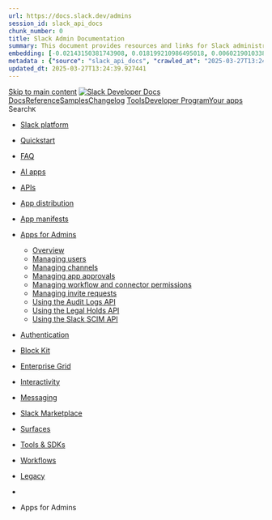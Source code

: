 ```yaml
---
url: https://docs.slack.dev/admins
session_id: slack_api_docs
chunk_number: 0
title: Slack Admin Documentation
summary: This document provides resources and links for Slack administrators, including quickstart guides, FAQs, tools, and guidance on managing users and apps within the Slack platform.
embedding: [-0.02143150381743908, 0.018199210986495018, 0.006021901033818722, -0.023609787225723267, 0.0141026321798563, 0.003427283838391304, -0.06307186186313629, 0.0027808253653347492, -0.014074524864554405, -0.006187029182910919, -0.027586912736296654, -0.04915894940495491, -0.011804893612861633, 0.006454044487327337, 0.023272505030035973, 0.042047906666994095, -0.028008516877889633, 0.0017742473864927888, -0.007652100641280413, 0.058799613267183304, 0.0360049270093441, 0.020489923655986786, 0.00894501805305481, 0.06228486821055412, -0.020728832110762596, -0.004205493256449699, -0.044268351048231125, 0.039771247655153275, -0.000520855828654021, -0.008769350126385689, 0.04435267299413681, -0.022007694467902184, -0.00772939482703805, 0.030046265572309494, 0.03673570603132248, 0.009753091260790825, 0.009591476060450077, 0.06515177339315414, 0.01961860992014408, -0.02227471023797989, -0.03811294212937355, -0.0032270222436636686, -0.005628404673188925, -0.019716983661055565, -0.009141765534877777, -0.0008133431547321379, -0.031170541420578957, -0.00819315854460001, 0.013575627468526363, 0.02448110096156597, -0.03516171872615814, -0.01645658351480961, 0.0010065779788419604, 0.04904652386903763, -0.03625788912177086, -0.0032129688188433647, -0.022401191294193268, -0.029399806633591652, -0.026575064286589622, -0.014025337994098663, 0.00038954391493462026, -0.015992820262908936, -0.024101657792925835, 0.0154587896540761, -0.015810126438736916, -0.017018722370266914, -0.03608924522995949, 0.007342924829572439, -0.0013895343290641904, -0.003478227648884058, 0.04106416553258896, 0.008326666429638863, -0.025015132501721382, -0.022106068208813667, 0.03066461719572544, -0.025197826325893402, 0.01662522554397583, 0.08010463416576385, 0.005273555405437946, -0.0027351516764611006, -0.0002564753813203424, 0.048709239810705185, -0.03648274391889572, -0.023862749338150024, -0.07172878086566925, 0.04825953021645546, -0.03212617710232735, -0.014432888478040695, -0.006457557901740074, -0.014685849659144878, -0.01596471294760704, -0.00030961495940573514, -0.03690434619784355, 0.02592860534787178, 0.06981751322746277, -0.01614740863442421, -0.006541878450661898, 0.0023557087406516075, -0.0030267606489360332, 0.06874945014715195, 0.0714477151632309, -0.039040468633174896, -0.05863097310066223, -0.05964282155036926, 0.01242324523627758, -0.008305585943162441, 0.0444088876247406, -0.00459196325391531, 0.0018462713342159986, -0.044324565678834915, -0.1236703172326088, -0.016526851803064346, -0.010399549268186092, -0.025113506242632866, -0.01735600456595421, -0.04339703917503357, -0.0015950660454109311, -0.027151254937052727, 0.00406495900824666, -0.03974314406514168, -0.06318429112434387, -0.0007395625580102205, 0.008600708097219467, 0.008136944845318794, 0.004858978558331728, 0.00375226978212595, -0.010308202356100082, -0.009472021833062172, -0.06734410673379898, -0.004883571993559599, 0.035976819694042206, -0.03614545986056328, 0.027207469567656517, -0.04137334227561951, -0.01578201912343502, 0.02545078843832016, -0.07392112165689468, 0.006787813734263182, -0.03257588669657707, 0.011783814057707787, 0.03409365937113762, -0.05773155391216278, 0.013104837387800217, 6.735772331012413e-05, -0.06250972300767899, -0.030327335000038147, -0.04716335982084274, -0.00963363703340292, -0.03055218979716301, 0.04572990909218788, 0.0005489626782946289, 0.015683645382523537, -0.016105247661471367, 0.001522163744084537, -0.03145160898566246, -0.004377648234367371, 0.04235708341002464, 0.02352546714246273, -0.006745653692632914, -0.0020307227969169617, -0.0024997566360980272, 0.021628251299262047, -0.0061308154836297035, -0.010603324510157108, -0.05747859179973602, -0.03884372115135193, 0.025942659005522728, -0.040670670568943024, -0.0846579521894455, 0.012641074135899544, -0.04314407706260681, -0.021586092188954353, -0.027151254937052727, 0.03257588669657707, 0.042160335928201675, -0.007356978487223387, -0.0072867111302912235, -0.005526517052203417, -0.01614740863442421, 0.002982843667268753, -0.007898036390542984, 0.01323834527283907, -0.026209674775600433, -0.054892756044864655, -0.04477427527308464, -0.016878187656402588, -0.0347963310778141, -0.019702930003404617, -0.026490744203329086, 0.003000410506501794, -0.009205006062984467, 0.012655126862227917, 0.04027717188000679, 0.004468995612114668, 0.02623778209090233, -0.011938401497900486, 0.0032305356580764055, -0.026322102174162865, 0.016105247661471367, -0.011298969388008118, 0.015107453800737858, 0.011158435605466366, 0.0426100455224514, -0.03698866814374924, 0.004683310631662607, 0.005111940670758486, -0.004563856404274702, 0.045645590871572495, -0.03493686392903328, -0.04783792793750763, 0.06352157145738602, -0.029371699318289757, 0.02143150381743908, 0.04218844324350357, -0.04179494455456734, -0.02299143560230732, 0.0030021672137081623, 0.0046516903676092625, -0.016639279201626778, 0.015697697177529335, -0.03499307855963707, 0.059811461716890335, 0.023848695680499077, -0.016077140346169472, 0.06678196787834167, 0.04230086877942085, 0.029456021264195442, -0.049187056720256805, 0.022822795435786247, 0.04471806064248085, 0.03254777938127518, 0.0432283952832222, -0.019913731142878532, -0.029399806633591652, 0.048231422901153564, -0.05073293671011925, 0.02172662690281868, -0.02581617794930935, 0.022246602922677994, -0.00894501805305481, 0.008895830251276493, -0.01386372372508049, 0.012929169461131096, 0.03114243410527706, 0.029849518090486526, 0.01212109625339508, -0.00673862686380744, -0.048709239810705185, 0.029203059151768684, 0.05834990367293358, 0.07172878086566925, 0.011762733571231365, 0.052728526294231415, -0.01032928191125393, 0.010575217194855213, -0.056213781237602234, -0.007082936353981495, 0.02460758201777935, 0.0048976256512105465, 0.01356157474219799, -0.006151895504444838, -0.012198390439152718, -0.035386573523283005, -0.002473406260833144, -0.038253478705883026, 0.03954639285802841, 0.02731989696621895, 0.01158003881573677, -0.03457147628068924, -0.014980972744524479, -0.00879745651036501, 0.009717957116663456, 0.05022701248526573, 0.00237854546867311, -0.0027140716556459665, -0.016301997005939484, -0.0013842643238604069, -0.003847130574285984, -0.017187362536787987, 0.006573498714715242, -0.015444735996425152, -0.00987254548817873, -0.007177797146141529, -0.006742140278220177, 0.020152639597654343, -0.01849433407187462, 0.017566805705428123, 0.015051239170134068, -0.013919937424361706, 0.0012489999644458294, -0.022218497470021248, 0.047079041600227356, -0.0056846183724701405, -0.02227471023797989, 0.006324050482362509, 0.05857475847005844, 0.026336155831813812, -0.008720162324607372, 0.01633010245859623, 0.01735600456595421, -0.00024395901709794998, 0.002343412023037672, 0.026139408349990845, -0.024171926081180573, 0.04058634862303734, 0.022373083978891373, 0.04471806064248085, 0.027755554765462875, 0.03746648505330086, -0.053937122225761414, -0.013435093685984612, 0.03608924522995949, -0.0055159772746264935, -0.04446509853005409, -0.025478895753622055, -0.02027912065386772, 0.050873469561338425, 0.018803508952260017, 0.05211017280817032, -0.026926400139927864, 0.00827747955918312, -0.00015074515249580145, 0.006137842312455177, -0.05472411587834358, -0.004173872992396355, -0.0630156472325325, -0.027305843308568, -0.004686824046075344, -0.010659538209438324, -0.03828158602118492, 0.04884977638721466, -0.0660511925816536, -0.029062524437904358, 0.050985898822546005, -0.028233371675014496, -0.024284353479743004, 0.036651384085416794, 0.05790019407868385, -0.0372135229408741, 0.01389183010905981, -3.91959365515504e-05, -0.03572385758161545, -0.06633225828409195, -0.046010978519916534, 0.023005489259958267, 0.05694456025958061, -0.017271684482693672, -0.012598913162946701, -0.01633010245859623, 0.04350946471095085, -0.0510140061378479, -0.020251015201210976, -0.023202238604426384, -0.01704682968556881, -0.011446530930697918, 0.001341225695796311, -0.01448910217732191, -0.09207817167043686, -0.0017628290224820375, 0.03735405579209328, -0.0534311980009079, -0.02954034134745598, 0.00881853699684143, -0.029737088829278946, 0.04350946471095085, 0.01787598244845867, 0.0041352263651788235, -0.07959870994091034, 0.06532040983438492, -0.014011284336447716, 0.04176683723926544, 0.007940196432173252, 0.023680055513978004, -0.04255383089184761, -0.028430119156837463, -0.008713135495781898, -0.001869108178652823, 0.0450272373855114, -0.011678412556648254, 0.02466379664838314, 0.03392501547932625, 0.013983177952468395, -0.00921203289180994, -0.014517208561301231, 0.02113638073205948, -0.001337712281383574, -0.03055218979716301, 0.009984972886741161, -0.028416065499186516, -0.012655126862227917, 0.041570089757442474, 0.01831163838505745, 0.028078783303499222, -0.034009337425231934, 0.02976519614458084, -0.02299143560230732, 0.03943396732211113, 0.02490270510315895, 0.05064861476421356, -0.025183772668242455, 0.04013663902878761, 0.012971329502761364, -0.03218238800764084, 0.00237854546867311, -0.004100092686712742, -0.0450272373855114, 0.005937580484896898, -0.023272505030035973, 0.02268226072192192, -0.018030570819973946, 0.024776224046945572, -0.011629225686192513, 0.016484690830111504, -0.024045445024967194, -0.010097400285303593, -0.013856696896255016, 0.04806278273463249, 0.040895525366067886, 0.03325045108795166, 0.0285003874450922, 0.019520234316587448, -0.0720098540186882, 0.0213050227612257, 0.010645484551787376, -0.023722214624285698, 0.06042981520295143, 0.0390123650431633, -0.02897820435464382, 0.024860544130206108, -0.058181263506412506, -0.0366232767701149, -0.03339098393917084, 0.059811461716890335, 0.01781976781785488, -0.03355962783098221, -0.012556753121316433, -0.029933838173747063, 0.00744129903614521, 0.005417603068053722, 0.013983177952468395, -0.023216290399432182, 0.0034079605247825384, -0.008628815412521362, -0.010884393006563187, -0.030383547767996788, 0.023567628115415573, -0.01548689603805542, -0.0510140061378479, -0.008853670209646225, -0.008242345415055752, -0.008179104886949062, 0.011924347840249538, -0.013898856937885284, 0.022611992433667183, -0.0600363165140152, -0.00957039650529623, -0.006650792900472879, 0.00990065187215805, 0.04758496582508087, 0.014067498035728931, 0.04820331558585167, 0.028767401352524757, -0.009949838742613792, 0.013645894825458527, -0.004029825329780579, -0.023441147059202194, -0.007961276918649673, 0.016639279201626778, 0.013617788441479206, 0.02022290788590908, 0.025717804208397865, 0.023511413484811783, 0.011074114590883255, -0.01164327934384346, -0.0426100455224514, -0.048175208270549774, -0.002935413271188736, 0.01901431195437908, 0.037241630256175995, 0.0036538958083838224, 0.013287532143294811, 0.011214649304747581, -0.035499002784490585, 0.03291316702961922, 0.0552019327878952, 0.06194758415222168, 0.001551148947328329, 0.018381906673312187, 0.002777312183752656, 0.029399806633591652, -0.041626304388046265, 0.014910705387592316, 0.023005489259958267, -0.017566805705428123, -0.040473923087120056, -0.031788893043994904, -0.04409971088171005, -0.03726973757147789, 0.004644663538783789, -0.03173267841339111, -0.008656921796500683, -0.04033338651061058, -0.006190542597323656, 0.03797240927815437, 0.058125048875808716, 0.0017830308061093092, -0.007012668997049332, -0.01140437088906765, 0.00834774598479271, -0.015318254940211773, -0.03763512521982193, -0.029680876061320305, 0.01041360292583704, 0.02954034134745598, -0.032154280692338943, 0.012493512593209743, -0.038506440818309784, 0.024748116731643677, -0.002698261523619294, -0.02724963054060936, -0.020082373172044754, 0.00867097545415163, -0.0056389449164271355, -0.021572038531303406, -0.019253220409154892, -0.0145593686029315, -0.011095195077359676, -0.08448930829763412, -0.013709135353565216, -0.005920013878494501, -0.014285326935350895, -0.01956239528954029, 0.03176078572869301, -0.014060472138226032, 0.002136123599484563, 0.007216444239020348, 0.014587475918233395, -0.022724419832229614, -0.00789100956171751, -0.006404857616871595, -0.002555970335379243, 0.030214907601475716, 0.020236961543560028, 0.028654973953962326, -0.02238713763654232, -0.00873421598225832, 0.003051354316994548, -0.01638631708920002, 0.010420629754662514, 0.026209674775600433, 0.031845107674598694, -0.023975176736712456, 0.03251967206597328, -0.025254040956497192, 0.022120121866464615, 0.0207007247954607, -0.016484690830111504, -0.0027210982516407967, 0.028837669640779495, -0.007237524259835482, 0.015515003353357315, -0.016189569607377052, 0.022611992433667183, 0.01662522554397583, 0.00987254548817873, 0.002462866250425577, -0.0010856286389753222, -0.014158845879137516, -0.019759144634008408, 0.0005028498126193881, 0.03235103189945221, -0.0077575016766786575, -0.04297543317079544, 0.04907463118433952, 0.008186131715774536, -0.005793532822281122, -0.02202174812555313, 0.00033728269045241177, -0.01419397909194231, -0.00827747955918312, -0.02389085665345192, -0.04592665657401085, -0.0022942249197512865, 0.011214649304747581, -0.06740032136440277, -0.008446120657026768, -0.014980972744524479, 0.009626610204577446, -0.016372263431549072, -0.016765760257840157, 0.016878187656402588, -0.011425450444221497, 0.012816742062568665, -0.002317061647772789, 0.024930810555815697, -0.019773196429014206, 0.014004258438944817, 0.005628404673188925, -0.011762733571231365, -0.01050494983792305, 0.020433709025382996, -0.045111559331417084, -0.015585270710289478, -0.03504929319024086, -0.022963328287005424, 0.0072023905813694, -0.0200964268296957, -0.039405860006809235, 0.007799662183970213, -0.008172078058123589, 0.01512150652706623, -0.0049959998577833176, -0.02521187998354435, -0.047866035252809525, 0.019407806918025017, 0.011369236744940281, -0.003998205065727234, 0.004736010916531086, 0.02420003153383732, -0.018929990008473396, -0.025071345269680023, -0.0401928536593914, 0.03372826799750328, 0.04572990909218788, 0.03167646378278732, 0.01897215098142624, 0.008375853300094604, -0.04095173999667168, -0.0075326464138925076, -0.019955892115831375, 0.015950659289956093, 0.03139539435505867, 0.0432283952832222, -0.0023697621654719114, -0.011994615197181702, 0.00666484609246254, 0.017679233103990555, -0.017454378306865692, 0.006418910808861256, -0.003025003941729665, 0.010603324510157108, 0.020616404712200165, 0.028359852731227875, -0.010273068211972713, 0.020785044878721237, 0.01371616218239069, 0.0054140896536409855, -0.016245782375335693, -0.008551521226763725, 0.017679233103990555, -0.007996410131454468, -0.007342924829572439, 0.023637894541025162, 0.004563856404274702, 0.04159819707274437, -0.0010908986441791058, -0.028486333787441254, -0.0020043726544827223, -0.0040122587233781815, 0.03103000670671463, -0.023918963968753815, 0.03690434619784355, 0.020813152194023132, 0.0010952904121950269, -0.005593270994722843, 0.004911678843200207, 0.0017382354708388448, 0.010778992436826229, 0.015360414981842041, 0.02677181363105774, -0.042581938207149506, 0.03572385758161545, 0.05419008433818817, 0.009977946057915688, 0.026448583230376244, -0.011137355118989944, -0.00766615429893136, -0.04471806064248085, 0.015135560184717178, 0.012205417267978191, -0.018592707812786102, -0.0023469252046197653, -0.05556732043623924, 0.016653332859277725, 0.04764118045568466, -0.04123280942440033, 0.02209201641380787, 0.06335292756557465, 0.032744526863098145, -0.009654716588556767, 0.014629635959863663, -0.033812589943408966, 0.05733805522322655, -0.018227318301796913, -0.03510550409555435, -7.460403139702976e-05, 0.002060586353763938, 0.03558332100510597, -0.006858081091195345, -0.09089767932891846, 0.006931861862540245, 0.01004821341484785, -0.02706693485379219, 0.018044622614979744, -0.0064013442024588585, -0.01963266357779503, 0.005600297823548317, -0.00987254548817873, 0.028472280129790306, -0.04182305186986923, 0.006067574955523014, 0.010448736138641834, -0.04291922226548195, -0.015936607494950294, -0.011200595647096634, 0.0007079422939568758, -0.04185115918517113, -0.03223860263824463, -0.0018585680518299341, -0.026842080056667328, -0.006229189690202475, -0.022063909098505974, -0.034655794501304626, 0.004577909596264362, -0.013245372101664543, -0.006074601784348488, 0.002944196807220578, 0.03156403824687004, 0.009647689759731293, 0.020180746912956238, -0.011931374669075012, 0.03608924522995949, 0.002165987156331539, -0.006865107920020819, -0.05376848205924034, 0.02892198972404003, -0.04589855298399925, 0.04806278273463249, -0.015697697177529335, -0.022583886981010437, 0.008888804353773594, -0.011284916661679745, 0.008558548055589199, 0.01831163838505745, 0.025942659005522728, -0.022007694467902184, -0.011313023045659065, -0.01728573814034462, -0.015824178233742714, 0.013695082627236843, 0.023961123079061508, 0.01266215369105339, -0.0038014568854123354, -0.002692991402000189, 0.0198013037443161, 0.0025542136281728745, -0.017145203426480293, -0.004177386406809092, 0.022106068208813667, 0.03260399401187897, 0.02568969689309597, 0.04952434077858925, -0.022176336497068405, 0.005958660505712032, -0.0031444584019482136, -0.010497923009097576, -0.03246345743536949, -0.013217264786362648, -0.009268246591091156, 0.016175515949726105, 0.0076591274701058865, 0.003539711469784379, 0.0036433555651456118, 0.00972498394548893, 0.02712314948439598, -0.04010853171348572, -0.0540214441716671, -0.007146176882088184, 0.018887830898165703, -0.02563348412513733, -0.01644252985715866, 0.002972303656861186, 0.010638457722961903, 0.0011409641010686755, -0.02207796275615692, -0.011046008206903934, 0.01278863474726677, -0.022527672350406647, -0.03341909125447273, -0.011327076703310013, -0.0522226020693779, 0.0065489052794873714, -0.009844438172876835, -0.0144047811627388, -0.01557121705263853, -0.02886577695608139, 0.011818947270512581, -0.10433277487754822, -0.026561010628938675, -0.00014448698493652046, -0.0026596144307404757, 0.035555217415094376, 0.004360081162303686, 0.024958917871117592, 0.021262861788272858, 0.02653290331363678, -0.017032776027917862, 0.0070196958258748055, -0.0216001458466053, 0.010181721299886703, 0.009493102319538593, 0.019464021548628807, 0.0041563063859939575, 0.033812589943408966, 0.032322924584150314, -0.0010276581160724163, 0.003567818319424987, 0.0031444584019482136, -0.0138004831969738, -0.0005915621877647936, 0.03504929319024086, 0.016358209773898125, -0.044802382588386536, 0.004363594576716423, -0.006682413164526224, 0.06880566477775574, 0.0008757052710279822, 0.01263404730707407, 0.023904910311102867, -0.036342207342386246, 0.007399138994514942, -0.028514439240098, 0.021389342844486237, -0.003741729771718383, -0.0051224809139966965, 0.04075498878955841, -0.039996106177568436, 0.006309996824711561, -0.01432046014815569, 0.017117096111178398, -0.0035590350162237883, 0.006334590259939432, 0.03170457109808922, -0.0228087417781353, 0.011565985158085823, -0.010694671422243118, 0.0309175793081522, 0.034009337425231934, -0.009984972886741161, 0.018438119441270828, 0.005147074349224567, 0.019337540492415428, -0.010645484551787376, -0.012971329502761364, -0.011966508813202381, 0.02394706942141056, 0.0019007284427061677, 0.04255383089184761, 0.0035818717442452908, 0.021923374384641647, -0.006654306314885616, 0.002924873260781169, 0.018297584727406502, -0.02124880813062191, -0.045701801776885986, -0.012015695683658123, 0.022106068208813667, 0.021572038531303406, 0.02407355047762394, -0.007638047449290752, 0.008488280698657036, 0.018325692042708397, 0.008923937566578388, 0.004356567747890949, -0.011186541989445686, 0.037663232535123825, -0.032744526863098145, 0.02783987484872341, -0.0056143514811992645, 0.01937970146536827, 0.03870318830013275, 0.00822126492857933, -0.0165127981454134, -0.015936607494950294, 0.009739037603139877, -0.009767143987119198, -0.043846748769283295, 0.06346535682678223, -0.002893252996727824, 0.008783402852714062, 0.015585270710289478, 0.0068967281840741634, 0.0034834977705031633, 0.011727599427103996, -0.006819433998316526, 0.014713956974446774, -0.007216444239020348, 0.017721394076943398, 0.003044327488169074, 0.02183905430138111, 0.019421860575675964, -0.022162282839417458, 0.0456174835562706, -0.005948120728135109, 0.0028229858726263046, -0.009261220693588257, 0.020068319514393806, -0.0043038674630224705, 0.0056143514811992645, 0.03895615041255951, 0.034824438393116, -0.04086741805076599, -0.01675170660018921, 0.02892198972404003, 0.003731189761310816, -0.03372826799750328, 0.02688424102962017, -0.00355727830901742, 0.0018638381734490395, -0.039827462285757065, 0.0318170003592968, -0.022373083978891373, 0.008165051229298115, 0.038562651723623276, 0.023609787225723267, -0.019168898463249207, 0.012367031536996365, 0.009837411344051361, 0.05000215768814087, -0.03103000670671463, 0.02869713492691517, 0.025183772668242455, -0.009844438172876835, 0.04488670453429222, 0.013807510025799274, -0.012683234177529812, 0.028767401352524757, -0.0014633149839937687, -0.015557163394987583, -0.017566805705428123, -0.012739447876811028, -0.014910705387592316, 0.013287532143294811, -0.014503154903650284, 0.034065552055835724, -0.03344719856977463, -0.03060840256512165, 0.032632097601890564, -0.003724162932485342, -0.011889214627444744, 0.03291316702961922, 0.01824137195944786, 0.025464842095971107, -0.01602092757821083, -0.038675080984830856, 0.013631842099130154, -0.03150782361626625, -0.02141745015978813, 0.016287943348288536, 0.012605939991772175, -0.01901431195437908, 0.004166846629232168, 0.020335335284471512, -0.019773196429014206, 0.02400328405201435, 0.015177720226347446, -0.006534852087497711, 0.016779813915491104, 0.03445904701948166, 0.008453147485852242, 0.009893625043332577, 0.0029951403848826885, 0.0576191246509552, 0.006165949162095785, -0.010694671422243118, 0.01017469447106123, 0.03471200913190842, -0.018157051876187325, 0.011755706742405891, -0.003889290848746896, 0.01625983603298664, 0.020447762683033943, 0.009190953336656094, 0.0012173797003924847, 0.0076591274701058865, -0.022401191294193268, 0.0145593686029315, 0.04460563510656357, 0.02844417281448841, 0.004939786158502102, 0.00857962854206562, -0.05300959572196007, -0.002921359846368432, 0.015276094898581505, -0.03251967206597328, -0.007799662183970213, 0.027994463220238686, 0.055820282548666, 0.04100795090198517, 0.01565553806722164, -0.022766580805182457, 0.018086783587932587, 0.00421603349968791, -0.02443893998861313, 0.03864697366952896, 0.002882712986320257, 0.019435914233326912, -0.007139150053262711, 0.0009591476409696043, 0.0065489052794873714, 0.007553726900368929, -0.009879572317004204, 0.00843206699937582, -0.011313023045659065, -0.03648274391889572, -0.020208854228258133, -0.025549162179231644, -0.014517208561301231, -0.042638152837753296, -0.007476432714611292, -0.0018638381734490395, -0.006492691580206156, 0.024579474702477455, -0.04244140535593033, -0.037072986364364624, -0.012978356331586838, 0.0075115663930773735, 0.007251577451825142, 0.015290148556232452, -0.008235318586230278, 0.005470303352922201, 0.015079346485435963, -0.04539262875914574, 0.02292116917669773, 0.003713622922077775, 0.01326645165681839, 0.027741501107811928, -0.005255988333374262, 0.02724963054060936, -0.033166129142045975, -0.015051239170134068, -0.014060472138226032, 0.013231318444013596, 0.023876802995800972, 0.04154198244214058, -0.014208032749593258, -0.0198013037443161, 0.0159085001796484, 0.0043530547991395, 0.018325692042708397, -0.002339898608624935, -0.0017083719139918685, -0.025717804208397865, 0.0058848802000284195, 0.011109248735010624, -0.010160640813410282, -0.013596707955002785, 0.0009846194880083203, 0.039293430745601654, -0.022457405924797058, 0.002975817071273923, -0.012444325722754002, 0.028584707528352737, 0.0051892343908548355, 0.005849746521562338, -0.00798235647380352, 0.0021168000530451536, -0.006411884445697069, 0.03476822376251221, 0.006092168390750885, 0.05118264630436897, -0.0282052643597126, -0.014460994862020016, -0.001160287531092763, -0.007764528505504131, -0.0049432991072535515, -0.010069292970001698, 0.003875237423926592, -0.005263015162199736, -0.008832590654492378, 0.00619756942614913, 0.0020166693720966578, -0.014798277989029884, 0.03653895854949951, -0.03125486150383949, 0.0031497282907366753, -0.027179362252354622, 0.03218238800764084, 0.04724768176674843, -0.033278558403253555, -0.004711417481303215, 0.022583886981010437, -0.01800246350467205, -0.019168898463249207, -0.004925732500851154, 0.017327897250652313, -0.02154393121600151, 0.011594092473387718, 0.010694671422243118, 0.01548689603805542, -0.005920013878494501, 0.0018181644845753908, -0.021347183734178543, 0.01602092757821083, -0.009528235532343388, 0.019168898463249207, 0.022485511377453804, -0.01101790089160204, -0.025956712663173676, 0.010575217194855213, 0.028402011841535568, 0.0029055497143417597, -0.000994281261228025, -0.029118737205863, 0.004992486443370581, -0.03504929319024086, 0.010448736138641834, 0.005161127541214228, -0.001725060399621725, 0.02425624616444111, 0.007989383302628994, -0.002130853710696101, -0.0003377218381501734, 0.009865518659353256, -0.004086039029061794, -0.002917846431955695, -0.03066461719572544, -0.010315228253602982, -0.00879745651036501, -0.03414987027645111, 0.011081141419708729, -0.058799613267183304, -0.023441147059202194, -0.046123407781124115, 0.006798353977501392, 0.004844925366342068, -0.024832436814904213, 0.0034360673744231462, 0.0011690709507092834, -0.0029705469496548176, -0.0006815920933149755, 0.027657179161906242, -0.018522441387176514, 0.010842232964932919, 0.012057855725288391, -0.020152639597654343, -0.005828666500747204, 0.09157224744558334, -0.018381906673312187, 0.002466379664838314, 0.01056819036602974, 0.0037979434709995985, 0.006998615805059671, 0.006190542597323656, 0.014517208561301231, 0.0030970280058681965, -0.006000821013003588, -0.025113506242632866, 0.012254604138433933, -0.003256885800510645, 0.012999436818063259, -0.010996820405125618, -0.01825542561709881, -0.008474227041006088, 0.02598481997847557, 0.037297844886779785, -0.009352567605674267, 0.02508539892733097, 0.03271641954779625, 0.003142701694741845, 0.015515003353357315, 0.00894501805305481, -0.019168898463249207, 0.019253220409154892, -0.0213050227612257, 0.027867982164025307, -0.011137355118989944, -0.01477017067372799, -0.045533161610364914, -0.012978356331586838, 0.009127712808549404, -0.01416587270796299, -0.004964379593729973, 0.015894446521997452, -0.026743706315755844, 0.02743232436478138, -0.007462379522621632, -0.002339898608624935, -0.03218238800764084, 0.03347530588507652, -0.012908088974654675, -0.011298969388008118, -0.008741242811083794, -0.01521988119930029, -0.04640447720885277, -0.01963266357779503, 0.014299380593001842, -0.023539520800113678, 0.0324072428047657, 0.011573011986911297, -0.01071575190871954, -0.0207007247954607, -0.0025208366569131613, 0.00597271416336298, 0.036398421972990036, -0.00957742240279913, 0.011348157189786434, -0.042160335928201675, 0.01602092757821083, 0.013666975311934948, 0.038197264075279236, -0.012451352551579475, -0.03305370360612869, -0.01985751837491989, -0.01739816553890705, -0.012619993649423122, 0.025422682985663414, -0.00834072008728981, 0.028191210702061653, 0.01434154063463211, 0.02141745015978813, -0.002545430324971676, -0.005361389368772507, -0.0035959251690655947, -0.01512150652706623, 0.02226065658032894, 0.04932759329676628, -0.013610761612653732, 0.010666565038263798, 0.016583064571022987, 0.01901431195437908, -0.03049597516655922, 0.010406576097011566, 0.005730292294174433, -0.03060840256512165, -0.004806278273463249, -0.007609940599650145, -0.019056471064686775, -0.011116274632513523, 0.0148544916883111, 0.03864697366952896, 0.00038668932393193245, 0.0018884317250922322, -0.0045498027466237545, -0.0013544007670134306, 0.004444402176886797, -0.008474227041006088, 0.01071575190871954, 0.04890598729252815, -0.007455352693796158, 0.0037592966109514236, -0.002703531412407756, 0.022190390154719353, -0.037072986364364624, -0.014074524864554405, -0.02148771658539772, 0.0018497847486287355, 0.006745653692632914, -0.01509340014308691, -0.014158845879137516, 0.0011471124598756433, -0.01488259807229042, 0.017060881480574608, -0.016344156116247177, 0.013744269497692585, -0.008558548055589199, -0.01752464659512043, 0.023272505030035973, -0.01812894456088543, -0.006552418693900108, -0.000954755931161344, -0.04005231708288193, 0.007609940599650145, -0.011692466214299202, -0.02561943046748638, 0.0015810126205906272, 0.03414987027645111, -0.0076802074909210205, 0.024804331362247467, 0.011320049874484539, -0.024818383157253265, -0.01752464659512043, 0.02436867356300354, 0.01855054683983326, -0.006021901033818722, 0.013139971531927586, -0.03007437288761139, -0.03912479057908058, 0.037663232535123825, 0.020180746912956238, 0.01533230859786272, 0.015992820262908936, 0.0047746580094099045, 0.012753501534461975, -0.018929990008473396, -0.01197353471070528, 0.009113659150898457, 0.01937970146536827, 0.017454378306865692, 0.01807272993028164, -0.001869108178652823, 0.015500949695706367, -0.03060840256512165, 0.01644252985715866, -0.023188184946775436, 3.949786696466617e-05, -0.011291943490505219, -0.005804072599858046, -0.025549162179231644, -0.024045445024967194, -0.010385495610535145, 0.026265889406204224, -0.029399806633591652, -0.0008344232919625938, 0.002808932214975357, 0.007574806921184063, -0.007469405885785818, -0.022794688120484352, 0.030327335000038147, -0.022654153406620026, 0.009710930287837982, -0.0014949352480471134, -0.004644663538783789, -0.04291922226548195, 0.009352567605674267, -0.028359852731227875, -0.030214907601475716, -0.01824137195944786, -0.006281889975070953, -0.003116351319476962, 0.0032024288084357977, 0.037803765386343, 0.023258451372385025, -0.02352546714246273, -0.011952455155551434, -0.01554311066865921, 0.04452131316065788, -0.010371442884206772, 0.03474011644721031, 0.02304765023291111, -0.007104016374796629, 0.006780787371098995, 0.0028546061366796494, 0.023300612345337868, 0.011769760400056839, 0.01521988119930029, 0.018873777240514755, 0.002794878790155053, -0.001804111059755087, -0.008811510168015957, 0.02143150381743908, 0.006039468105882406, 0.0005713603459298611, -0.019000258296728134, 0.007588860113173723, 0.0032498592045158148, 0.01818515732884407, -0.022738473489880562, 0.017665181308984756, 0.015950659289956093, 0.01509340014308691, 0.01113032829016447, 0.046488795429468155, 0.0034044471103698015, 0.03732594847679138, -0.01781976781785488, -0.02167041227221489, -0.03558332100510597, -0.022949276491999626, 0.013287532143294811, -0.028725242242217064, 0.031535930931568146, 0.013069704174995422, 0.008460174314677715, 0.0004064519889652729, -0.0001197836609208025, -0.01932348683476448, 0.031479716300964355, -0.0018058676505461335, -0.02082720585167408, 0.019731037318706512, -0.010624404065310955, -0.006714033428579569, -0.0354146808385849, -0.00881853699684143, -0.007926142774522305, -0.021740678697824478, 0.0034237706568092108, 0.00681240763515234, -0.03378448262810707, -0.005825153086334467, -0.002624480752274394, 0.005726778879761696, 0.032154280692338943, 0.0055581373162567616, -0.01699061505496502, 0.021080167964100838, 0.004721957724541426, 0.025759965181350708, 0.02497297152876854, -0.006510258186608553, -0.0014264247147366405, 0.0032252655364573, 0.005452736746519804, -0.01389183010905981, 0.03294127434492111, 0.02508539892733097, -0.03954639285802841, -0.0005797045887447894, 0.008916910737752914, 0.003235805779695511, -0.011383290402591228, -0.003959557972848415, 0.006787813734263182, 0.007708314806222916, -0.020855313166975975, 0.021206649020314217, -0.004858978558331728, 0.02653290331363678, 0.024579474702477455, 0.03313802182674408, 0.001084750285372138, -0.025296201929450035, 0.010434682480990887, 0.006042981520295143, 0.0016240512486547232, -0.00978822447359562, -0.02269631437957287, -0.01080007292330265, -0.005003026220947504, -0.007905063219368458, -0.015233934856951237, 0.027924194931983948, -0.015149613842368126, 0.004662230610847473, 0.0005151465884409845, -0.0024857029784470797, 0.04238519072532654, 0.020236961543560028, -0.01332969218492508, 0.0008981029968708754, -0.0076591274701058865, 0.022007694467902184, -0.01448910217732191, 0.011523825116455555, -0.002281928202137351, -0.009345540776848793, 0.01728573814034462, -0.0053684161975979805, 0.042216550558805466, -0.0009784711292013526, 0.011917321011424065, 0.07229091972112656, 0.014208032749593258, 0.007560753263533115, -0.012598913162946701, -0.0011901510879397392, 0.02183905430138111, 0.004395214840769768, 0.01044170930981636, -0.013659948483109474, -0.012943223118782043, 0.00022770972282160074, 0.008663948625326157, -0.012205417267978191, 0.007181310560554266, -0.010786019265651703, 0.008200185373425484, -0.010378468781709671, 0.018044622614979744, 0.0011734626023098826, -0.000932797440327704, 0.012844848446547985, -0.022415244951844215, -0.022893061861395836, 0.024874597787857056, -0.020180746912956238, 0.007216444239020348, 0.014179926365613937, 0.02453731559216976, -0.001366697484627366, 0.017018722370266914, 0.004423321690410376, 0.03310991823673248, 0.014826384373009205, 0.028177157044410706, -0.023131970316171646, 0.01245837938040495, 0.006580525543540716, 0.03499307855963707, -0.0024997566360980272, 0.0007672302890568972, 0.02934359386563301, -0.007813715375959873, -0.00014975701924413443, 0.03198564052581787, -0.01800246350467205, -0.008326666429638863, 0.013442120514810085, 0.0001941132068168372, 0.03429040685296059, -0.0002817276690620929, 0.03797240927815437, -0.0024207059759646654, -0.023300612345337868, 0.0022432811092585325, 0.0009494858677498996, -0.00040667157736606896, -0.030299227684736252, -0.010118480771780014, 0.029371699318289757, -0.003966584801673889, 0.013575627468526363, 0.006598092615604401, -0.013083756901323795, 0.009443915449082851, 0.01644252985715866, -0.0071637434884905815, -0.019674822688102722, 0.0342060849070549, -0.016063088551163673, 0.01781976781785488, -0.01422911323606968, -0.018466226756572723, 0.000563894456718117, -0.01812894456088543, -0.021206649020314217, 0.008003436960279942, 0.01961860992014408, 0.034374725073575974, 0.008122891187667847, 0.021150434389710426, -0.0148544916883111, 0.010259014554321766, -0.016639279201626778, -0.015374468639492989]
metadata : {"source": "slack_api_docs", "crawled_at": "2025-03-27T13:24:39.925759", "url_path": "/admins", "chunk_size": 2220}
updated_dt: 2025-03-27T13:24:39.927441
---
```

[Skip to main content](https://docs.slack.dev/admins#__docusaurus_skipToContent_fallback)
[![Slack Developer Docs](https://docs.slack.dev/img/logos/slack-developers-white.png)](https://slack.dev)[Docs](https://docs.slack.dev/)[Reference](https://docs.slack.dev/reference)[Samples](https://docs.slack.dev/samples)[Changelog](https://docs.slack.dev/changelog)
[Tools](https://tools.slack.dev)[Developer Program](https://api.slack.com/developer-program)[Your apps](https://api.slack.com/apps)
Search`K`
  * [Slack platform](https://docs.slack.dev/)
  * [Quickstart](https://docs.slack.dev/quickstart)
  * [FAQ](https://docs.slack.dev/faq)
  * [AI apps](https://docs.slack.dev/ai/)
  * [APIs](https://docs.slack.dev/apis/)
  * [App distribution](https://docs.slack.dev/distribution/)
  * [App manifests](https://docs.slack.dev/app-manifests/)
  * [Apps for Admins](https://docs.slack.dev/admins/)
    * [Overview](https://docs.slack.dev/admins/)
    * [Managing users](https://docs.slack.dev/admins/managing-users)
    * [Managing channels](https://docs.slack.dev/admins/managing-channels)
    * [Managing app approvals](https://docs.slack.dev/admins/managing-app-approvals)
    * [Managing workflow and connector permissions](https://docs.slack.dev/admins/managing-workflow-and-connector-permissions)
    * [Managing invite requests](https://docs.slack.dev/admins/managing-invite-requests)
    * [Using the Audit Logs API](https://docs.slack.dev/admins/audit-logs-api)
    * [Using the Legal Holds API](https://docs.slack.dev/admins/legal-holds-api)
    * [Using the Slack SCIM API](https://docs.slack.dev/admins/scim-api)
  * [Authentication](https://docs.slack.dev/authentication/)
  * [Block Kit](https://docs.slack.dev/block-kit/)
  * [Enterprise Grid](https://docs.slack.dev/enterprise-grid/)
  * [Interactivity](https://docs.slack.dev/interactivity/)
  * [Messaging](https://docs.slack.dev/messaging/)
  * [Slack Marketplace](https://docs.slack.dev/slack-marketplace/)
  * [Surfaces](https://docs.slack.dev/surfaces/)
  * [Tools & SDKs](https://docs.slack.dev/tools/)
  * [Workflows](https://docs.slack.dev/workflows/)
  * [Legacy](https://docs.slack.dev/legacy/)


  * [](https://docs.slack.dev/)
  * Apps for Admins